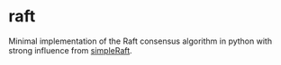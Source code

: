 # raft
Minimal implementation of the Raft consensus algorithm in python with strong influence from [simpleRaft](https://github.com/streed/simpleRaft).

